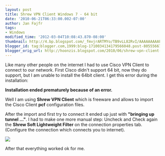 ```yaml
---
layout: post
title: Shrew VPN Client Windows 7 - 64 bit
date: '2010-06-21T06:33:00.002-07:00'
author: Jan Fajfr
tags:
- Windows
modified_time: '2012-03-04T10:08:43.870-08:00'
thumbnail: http://4.bp.blogspot.com/_fmvjrARTMYo/TB9vLL82RvI/AAAAAAAAAFo/4N826L85h-U/s72-c/shrew_properties.PNG
blogger_id: tag:blogger.com,1999:blog-1710034134179566048.post-8055566742777428423
blogger_orig_url: http://hoonzis.blogspot.com/2010/06/shrew-vpn-client-windows-7-64-bit.html
---
```

Like many other people on the internet I had to use Cisco VPN Client to
connect to our network. First Cisco didn't support 64 bit, now they do
support, but I am unable to install the 64bit client. I get this error
during the installation:

**Installation ended prematurely because of an error.**

Well I am using **Shrew VPN Client** which is freeware and allows to import the Cisco Client **pcf** configuration files.

After the import and first try to connect it ended up just with **"bringing up tunnel ..."**.
I had to make one more manual step: Uncheck and Check again the **Shrew Soft Lightweight Filter** on the connection properties tab. (Configure
the connection which connects you to internet).

[![](http://4.bp.blogspot.com/_fmvjrARTMYo/TB9vLL82RvI/AAAAAAAAAFo/4N826L85h-U/s320/shrew_properties.PNG)](http://4.bp.blogspot.com/_fmvjrARTMYo/TB9vLL82RvI/AAAAAAAAAFo/4N826L85h-U/s1600/shrew_properties.PNG)

After that everything worked ok for me.
